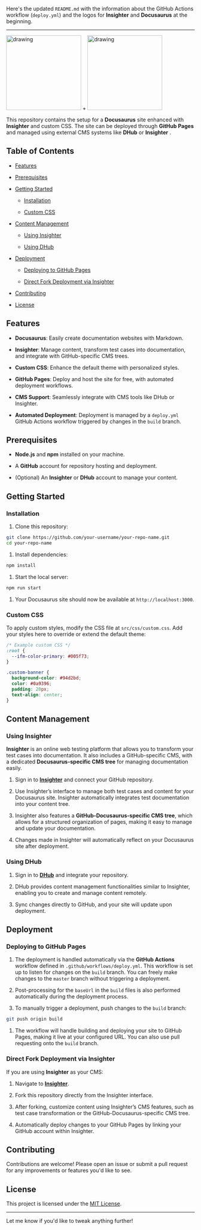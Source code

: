 Here's the updated `README.md` with the information about the GitHub Actions workflow (`deploy.yml`) and the logos for **Insighter** and **Docusaurus** at the beginning.

---

<img src="https://insightest.app/logo-white.png" alt="drawing" width="200"/> + <img src="https://docusaurus.io/img/docusaurus.svg" alt="drawing" width="200"/>

This repository contains the setup for a **Docusaurus** site enhanced with **Insighter** and custom CSS. The site can be deployed through **GitHub Pages** and managed using external CMS systems like **DHub** or **Insighter** .

## Table of Contents 
 
- [Features](#features)

- [Prerequisites](#prerequisites)

- [Getting Started](#getting-started)

  - [Installation](#installation)

  - [Custom CSS](#custom-css)

- [Content Management](#content-management)

  - [Using Insighter](#using-insighter)

  - [Using DHub](#using-dhub)

- [Deployment](#deployment)

  - [Deploying to GitHub Pages](#deploying-to-github-pages)

  - [Direct Fork Deployment via Insighter](#direct-fork-deployment-via-insighter)

- [Contributing](#contributing)

- [License](#license)

## Features

- **Docusaurus**: Easily create documentation websites with Markdown.

- **Insighter**: Manage content, transform test cases into documentation, and integrate with GitHub-specific CMS trees.

- **Custom CSS**: Enhance the default theme with personalized styles.

- **GitHub Pages**: Deploy and host the site for free, with automated deployment workflows.

- **CMS Support**: Seamlessly integrate with CMS tools like DHub or Insighter.

- **Automated Deployment**: Deployment is managed by a `deploy.yml` GitHub Actions workflow triggered by changes in the `build` branch.

## Prerequisites

- **Node.js** and **npm** installed on your machine.

- A **GitHub** account for repository hosting and deployment.

- (Optional) An **Insighter** or **DHub** account to manage your content.

## Getting Started

### Installation

1. Clone this repository:

```bash
git clone https://github.com/your-username/your-repo-name.git
cd your-repo-name
```

1. Install dependencies:

```bash
npm install
```

1. Start the local server:

```bash
npm run start
```

1. Your Docusaurus site should now be available at `http://localhost:3000`.

### Custom CSS

To apply custom styles, modify the CSS file at `src/css/custom.css`. Add your styles here to override or extend the default theme:

```css
/* Example custom CSS */
:root {
  --ifm-color-primary: #005f73;
}

.custom-banner {
  background-color: #94d2bd;
  color: #0a9396;
  padding: 20px;
  text-align: center;
}
```

## Content Management

### Using Insighter

**Insighter** is an online web testing platform that allows you to transform your test cases into documentation. It also includes a GitHub-specific CMS, with a dedicated **Docusaurus-specific CMS tree** for managing documentation easily.

1. Sign in to [**Insighter**](https://insightest.app) and connect your GitHub repository.

2. Use Insighter’s interface to manage both test cases and content for your Docusaurus site. Insighter automatically integrates test documentation into your content tree.

3. Insighter also features a **GitHub-Docusaurus-specific CMS tree**, which allows for a structured organization of pages, making it easy to manage and update your documentation.

4. Changes made in Insighter will automatically reflect on your Docusaurus site after deployment.

### Using DHub

1. Sign in to [**DHub**](https://dhub.app) and integrate your repository.

2. DHub provides content management functionalities similar to Insighter, enabling you to create and manage content remotely.

3. Sync changes directly to GitHub, and your site will update upon deployment.

## Deployment

### Deploying to GitHub Pages

1. The deployment is handled automatically via the **GitHub Actions** workflow defined in `.github/workflows/deploy.yml`. This workflow is set up to listen for changes on the `build` branch. You can freely make changes to the `master` branch without triggering a deployment.

2. Post-processing for the `baseUrl` in the `build` files is also performed automatically during the deployment process.

3. To manually trigger a deployment, push changes to the `build` branch:

```bash
git push origin build
```

1. The workflow will handle building and deploying your site to GitHub Pages, making it live at your configured URL. You can also use pull requesting onto the `build` branch.

### Direct Fork Deployment via Insighter

If you are using **Insighter** as your CMS:

1. Navigate to [**Insighter**](https://insightest.app).

2. Fork this repository directly from the Insighter interface.

3. After forking, customize content using Insighter’s CMS features, such as test case transformation or the GitHub-Docusaurus-specific CMS tree.

4. Automatically deploy changes to your GitHub Pages by linking your GitHub account within Insighter.

## Contributing

Contributions are welcome! Please open an issue or submit a pull request for any improvements or features you'd like to see.

## License

This project is licensed under the [MIT License](LICENSE).

---

Let me know if you'd like to tweak anything further!
